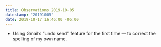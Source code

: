 ```yaml
---
title: Observations 2019-10-05
datestamp: "20191005"
date: 2019-10-17 16:46:00 -05:00
---
```


- Using Gmail’s “undo send” feature for the first time — to correct the spelling of my own name.
